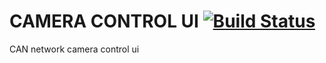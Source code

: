 # CAMERA CONTROL UI [![Build Status](https://travis-ci.org/xuanthanhbk92/CameraControl.svg?branch=master)](https://travis-ci.org/xuanthanhbk92/CameraControl)


CAN network camera control ui 
